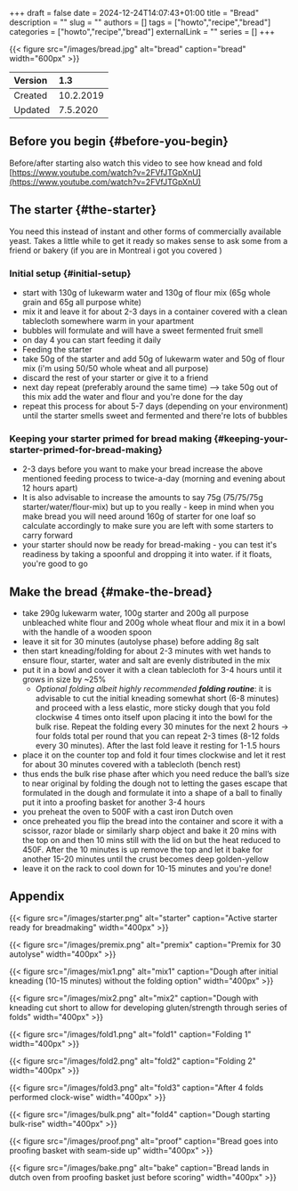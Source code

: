 +++ 
draft = false
date = 2024-12-24T14:07:43+01:00
title = "Bread"
description = ""
slug = ""
authors = []
tags = ["howto","recipe","bread"]
categories = ["howto","recipe","bread"]
externalLink = ""
series = []
+++

{{< figure src="/images/bread.jpg" alt="bread" caption="bread" width="600px" >}}

| Version | 1.3 |
| :---- | :---- |
| Created | 10.2.2019 |
| Updated | 7.5.2020 |

## Before you begin {#before-you-begin}

Before/after starting also watch this video to see how knead and fold [https://www.youtube.com/watch?v=2FVfJTGpXnU](https://www.youtube.com/watch?v=2FVfJTGpXnU)

## The starter {#the-starter}

You need this instead of instant and other forms of commercially available yeast. Takes a little while to get it ready so makes sense to ask some from a friend or bakery (if you are in Montreal i got you covered  )

### Initial setup {#initial-setup}

* start with 130g of lukewarm water and 130g of flour mix (65g whole grain and 65g all purpose white)  
* mix it and leave it for about 2-3 days in a container covered with a clean tablecloth somewhere warm in your apartment  
* bubbles will formulate and will have a sweet fermented fruit smell  
* on day 4 you can start feeding it daily  
* Feeding the starter  
* take 50g of the starter and add 50g of lukewarm water and 50g of flour mix (i'm using 50/50 whole wheat and all purpose)  
* discard the rest of your starter or give it to a friend  
* next day repeat (preferably around the same time) \--\> take 50g out of this mix add the water and flour and you're done for the day  
* repeat this process for about 5-7 days (depending on your environment) until the starter smells sweet and fermented and there're lots of bubbles

### Keeping your starter primed for bread making {#keeping-your-starter-primed-for-bread-making}

* 2-3 days before you want to make your bread increase the above mentioned feeding process to twice-a-day (morning and evening about 12 hours apart)  
* It is also advisable to increase the amounts to say 75g (75/75/75g starter/water/flour-mix) but up to you really \- keep in mind when you make bread you will need around 160g of starter for one loaf so calculate accordingly to make sure you are left with some starters to carry forward  
* your starter should now be ready for bread-making \- you can test it's readiness by taking a spoonful and dropping it into water. if it floats, you're good to go

## Make the bread {#make-the-bread}
* take 290g lukewarm water, 100g starter and 200g all purpose unbleached white flour and 200g whole wheat flour and mix it in a bowl with the handle of a wooden spoon  
* leave it sit for 30 minutes (autolyse phase) before adding 8g salt  
* then start kneading/folding for about 2-3 minutes with wet hands to ensure flour, starter, water and salt are evenly distributed in the mix  
* put it in a bowl and cover it with a clean tablecloth for 3-4 hours until it grows in size by \~25%  
  * *Optional folding albeit highly recommended **folding routine***: it is advisable to cut the initial kneading somewhat short (6-8 minutes) and proceed with a less elastic, more sticky dough that you fold clockwise 4 times onto itself upon placing it into the bowl for the bulk rise. Repeat the folding every 30 minutes for the next 2 hours → four folds total per round that you can repeat 2-3 times (8-12 folds every 30 minutes). After the last fold leave it resting for 1-1.5 hours  
* place it on the counter top and fold it four times clockwise and let it rest for about 30 minutes covered with a tablecloth (bench rest)  
* thus ends the bulk rise phase after which you need reduce the ball’s size to near original by folding the dough not to letting the gases escape that formulated in the dough and formulate it into a shape of a ball to finally put it into a proofing basket for another 3-4 hours  
* you preheat the oven to 500F with a cast iron Dutch oven  
* once preheated you flip the bread into the container and score it with a scissor, razor blade or similarly sharp object and bake it 20 mins with the top on and then 10 mins still with the lid on but the heat reduced to 450F. After the 10 minutes is up remove the top and let it bake for another 15-20 minutes until the crust becomes deep golden-yellow  
* leave it on the rack to cool down for 10-15 minutes and you're done\!

## Appendix

{{< figure src="/images/starter.png" alt="starter" caption="Active starter ready for breadmaking" width="400px" >}}


{{< figure src="/images/premix.png" alt="premix" caption="Premix for 30 autolyse" width="400px" >}}


{{< figure src="/images/mix1.png" alt="mix1" caption="Dough after initial kneading (10-15 minutes) without the folding option" width="400px" >}}
 
{{< figure src="/images/mix2.png" alt="mix2" caption="Dough with kneading cut short to allow for developing gluten/strength through series of folds" width="400px" >}}

{{< figure src="/images/fold1.png" alt="fold1" caption="Folding 1" width="400px" >}}

{{< figure src="/images/fold2.png" alt="fold2" caption="Folding 2" width="400px" >}}

{{< figure src="/images/fold3.png" alt="fold3" caption="After 4 folds performed clock-wise" width="400px" >}}

{{< figure src="/images/bulk.png" alt="fold4" caption="Dough starting bulk-rise" width="400px" >}}

{{< figure src="/images/proof.png" alt="proof" caption="Bread goes into proofing basket with seam-side up" width="400px" >}}

{{< figure src="/images/bake.png" alt="bake" caption="Bread lands in dutch oven from proofing basket just before scoring" width="400px" >}}